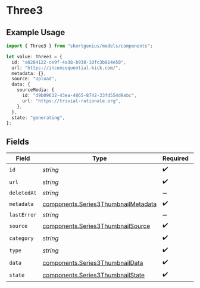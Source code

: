 # Three3

## Example Usage

```typescript
import { Three3 } from "shortgenius/models/components";

let value: Three3 = {
  id: "a0284122-ce9f-4a38-b930-10fc3b814e50",
  url: "https://inconsequential-kick.com/",
  metadata: {},
  source: "Upload",
  data: {
    sourceMedia: {
      id: "d9b09632-43ea-4865-8742-33fd554d9abc",
      url: "https://trivial-rationale.org",
    },
  },
  state: "generating",
};
```

## Fields

| Field                                                                                      | Type                                                                                       | Required                                                                                   | Description                                                                                |
| ------------------------------------------------------------------------------------------ | ------------------------------------------------------------------------------------------ | ------------------------------------------------------------------------------------------ | ------------------------------------------------------------------------------------------ |
| `id`                                                                                       | *string*                                                                                   | :heavy_check_mark:                                                                         | N/A                                                                                        |
| `url`                                                                                      | *string*                                                                                   | :heavy_check_mark:                                                                         | N/A                                                                                        |
| `deletedAt`                                                                                | *string*                                                                                   | :heavy_minus_sign:                                                                         | N/A                                                                                        |
| `metadata`                                                                                 | [components.Series3ThumbnailMetadata](../../models/components/series3thumbnailmetadata.md) | :heavy_check_mark:                                                                         | N/A                                                                                        |
| `lastError`                                                                                | *string*                                                                                   | :heavy_minus_sign:                                                                         | N/A                                                                                        |
| `source`                                                                                   | [components.Series3ThumbnailSource](../../models/components/series3thumbnailsource.md)     | :heavy_check_mark:                                                                         | N/A                                                                                        |
| `category`                                                                                 | *string*                                                                                   | :heavy_check_mark:                                                                         | N/A                                                                                        |
| `type`                                                                                     | *string*                                                                                   | :heavy_check_mark:                                                                         | N/A                                                                                        |
| `data`                                                                                     | [components.Series3ThumbnailData](../../models/components/series3thumbnaildata.md)         | :heavy_check_mark:                                                                         | N/A                                                                                        |
| `state`                                                                                    | [components.Series3ThumbnailState](../../models/components/series3thumbnailstate.md)       | :heavy_check_mark:                                                                         | N/A                                                                                        |